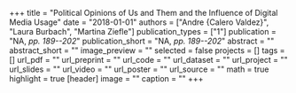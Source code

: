 +++
title = "Political Opinions of Us and Them and the Influence of Digital Media Usage"
date = "2018-01-01"
authors = ["Andre {Calero Valdez}", "Laura Burbach", "Martina Ziefle"]
publication_types = ["1"]
publication = "NA, _pp. 189--202_"
publication_short = "NA, _pp. 189--202_"
abstract = ""
abstract_short = ""
image_preview = ""
selected = false
projects = []
tags = []
url_pdf = ""
url_preprint = ""
url_code = ""
url_dataset = ""
url_project = ""
url_slides = ""
url_video = ""
url_poster = ""
url_source = ""
math = true
highlight = true
[header]
image = ""
caption = ""
+++
